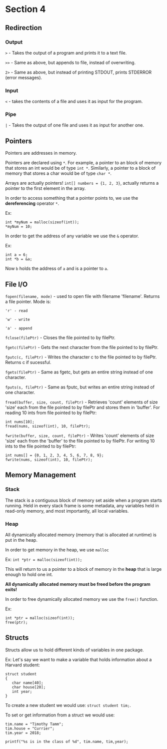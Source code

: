 # Section 4

## Redirection

### Output
`>` - Takes the output of a program and prints it to a text file.

`>>` - Same as above, but appends to file, instead of overwriting.

`2>` - Same as above, but instead of printing STDOUT, prints STDERROR (error messages).

### Input

`<` - takes the contents of a file and uses it as input for the program.

### Pipe

`|` - Takes the output of one file and uses it as input for another one.

## Pointers

Pointers are addresses in memory.

Pointers are declared using `*`. For example, a pointer to an block of memory that stores an int would be of type `int *`. Similarly, a pointer to a block of memory that stores a char would be of type `char *`.

Arrays are actually pointers! `int[] numbers = {1, 2, 3}`, actually returns a pointer to the first element in the array.

In order to access something that a pointer points to, we use the **dereferencing** operator `*`.

Ex:
```
int *myNum = malloc(sizeof(int));
*myNum = 10;
```

In order to get the address of any variable we use the `&` operator.

Ex:
```
int a = 6;
int *b = &a;
```

Now `b` holds the address of `a` and is a pointer to `a`.

## File I/O

`fopen(filename, mode)` - used to open file with filename 'filename'. Returns a file pointer.
    Mode is:

    'r' - read

    'w' - write

    'a' - append

`fclose(filePtr)` - Closes the file pointed to by filePtr.

`fgetc(filePtr)` - Gets the next character from the file pointed to by filePtr.

`fputc(c, filePtr)` - Writes the character c to the file pointed to by filePtr. Returns c if sucessful.

`fgets(filePtr)` - Same as fgetc, but gets an entire string instead of one character.

`fputs(s, filePtr)` - Same as fputc, but writes an entire string instead of one character.

`fread(buffer, size, count, filePtr)` - Retrieves 'count' elements of size 'size' each from the file pointed to by filePtr and stores them in 'buffer'.
For reading 10 ints from file pointed to by filePtr:

```
int nums[10];
fread(nums, sizeof(int), 10, filePtr);
```

`fwrite(buffer, size, count, filePtr)` - Writes 'count' elements of size 'size' each from the 'buffer' to the file pointed to by filePtr.
For writing 10 ints to the file pointed to by filePtr:

```
int nums[] = {0, 1, 2, 3, 4, 5, 6, 7, 8, 9};
fwrite(nums, sizeof(int), 10, filePtr);
```

## Memory Management

### Stack
The stack is a contiguous block of memory set aside when a program starts running. Held in every stack frame is some metadata, any variables held in read-only memory, and most importantly, all local variables.

### Heap
All dynamically allocated memory (memory that is allocated at runtime) is put in the heap.

In order to get memory in the heap, we use `malloc`

Ex: `int *ptr = malloc(sizeof(int));`

This will return to us a pointer to a block of memory in the **heap** that is large enough to hold one int.

**All dynamically allocated memory must be freed before the program exits!**

In order to free dynamically allocated memory we use the `free()` function.

Ex:
```
int *ptr = malloc(sizeof(int));
free(ptr);
```


## Structs
Structs allow us to hold different kinds of variables in one package.

Ex: Let's say we want to make a variable that holds information about a Harvard student:

```
struct student
{
   char name[40];
   char house[20];
   int year;
}
```

To create a new student we would use: `struct student tim;`.

To set or get information from a struct we would use:

```
tim.name = "Timothy Tamm";
tim.house = "Currier";
tim.year = 2018;

printf("%s is in the class of %d", tim.name, tim,year);
```
